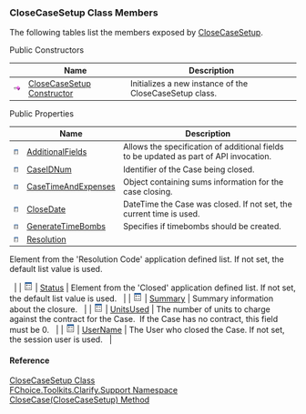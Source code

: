 ﻿### CloseCaseSetup Class Members

The following tables list the members exposed by [CloseCaseSetup](FChoice.Toolkits.Clarify~FChoice.Toolkits.Clarify.Support.CloseCaseSetup.md).

Public Constructors

|   | Name | Description |
| --- | --- | --- |
| ![Public Constructor](dotnetimages/publicConstructor.png) | [CloseCaseSetup Constructor](FChoice.Toolkits.Clarify~FChoice.Toolkits.Clarify.Support.CloseCaseSetup~_ctor.md) | Initializes a new instance of the CloseCaseSetup class.   |



Public Properties

|   | Name | Description |
| --- | --- | --- |
| ![Public Property](dotnetimages/publicProperty.png) | [AdditionalFields](FChoice.Toolkits.Clarify~FChoice.Toolkits.Clarify.Support.CloseCaseSetup~AdditionalFields.md) | Allows the specification of additional fields to be updated as part of API invocation.   |
| ![Public Property](dotnetimages/publicProperty.png) | [CaseIDNum](FChoice.Toolkits.Clarify~FChoice.Toolkits.Clarify.Support.CloseCaseSetup~CaseIDNum.md) | Identifier of the Case being closed.   |
| ![Public Property](dotnetimages/publicProperty.png) | [CaseTimeAndExpenses](FChoice.Toolkits.Clarify~FChoice.Toolkits.Clarify.Support.CloseCaseSetup~CaseTimeAndExpenses.md) | Object containing sums information for the case closing.   |
| ![Public Property](dotnetimages/publicProperty.png) | [CloseDate](FChoice.Toolkits.Clarify~FChoice.Toolkits.Clarify.Support.CloseCaseSetup~CloseDate.md) | DateTime the Case was closed. If not set, the current time is used.   |
| ![Public Property](dotnetimages/publicProperty.png) | [GenerateTimeBombs](FChoice.Toolkits.Clarify~FChoice.Toolkits.Clarify.Support.CloseCaseSetup~GenerateTimeBombs.md) | Specifies if timebombs should be created.   |
| ![Public Property](dotnetimages/publicProperty.png) | [Resolution](FChoice.Toolkits.Clarify~FChoice.Toolkits.Clarify.Support.CloseCaseSetup~Resolution.md) | 
Element from the 'Resolution Code' application defined list. If not set, the default list value is used.

  |
| ![Public Property](dotnetimages/publicProperty.png) | [Status](FChoice.Toolkits.Clarify~FChoice.Toolkits.Clarify.Support.CloseCaseSetup~Status.md) | Element from the 'Closed' application defined list. If not set, the default list value is used.   |
| ![Public Property](dotnetimages/publicProperty.png) | [Summary](FChoice.Toolkits.Clarify~FChoice.Toolkits.Clarify.Support.CloseCaseSetup~Summary.md) | Summary information about the closure.   |
| ![Public Property](dotnetimages/publicProperty.png) | [UnitsUsed](FChoice.Toolkits.Clarify~FChoice.Toolkits.Clarify.Support.CloseCaseSetup~UnitsUsed.md) | The number of units to charge against the contract for the Case.  If the Case has no contract, this field must be 0.   |
| ![Public Property](dotnetimages/publicProperty.png) | [UserName](FChoice.Toolkits.Clarify~FChoice.Toolkits.Clarify.Support.CloseCaseSetup~UserName.md) | The User who closed the Case. If not set, the session user is used.   |





#### Reference

[CloseCaseSetup Class](FChoice.Toolkits.Clarify~FChoice.Toolkits.Clarify.Support.CloseCaseSetup.md)  
[FChoice.Toolkits.Clarify.Support Namespace](FChoice.Toolkits.Clarify~FChoice.Toolkits.Clarify.Support_namespace.md)  
[CloseCase(CloseCaseSetup) Method](FChoice.Toolkits.Clarify~FChoice.Toolkits.Clarify.Support.SupportToolkit~CloseCase(CloseCaseSetup).md)